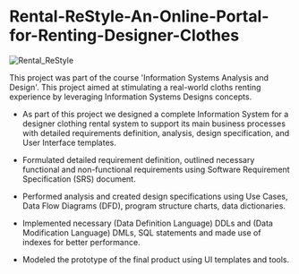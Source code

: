 # Rental-ReStyle-An-Online-Portal-for-Renting-Designer-Clothes
![Rental_ReStyle](https://user-images.githubusercontent.com/49693008/101588110-3d907400-39ab-11eb-8111-a3cde3a7b7aa.JPG)


This project was part of the course 'Information Systems Analysis and Design'. This project aimed at stimulating a real-world cloths renting experience by leveraging Information Systems Designs concepts.

- As part of this project we designed a complete Information System for a designer clothing rental system to support its main business processes with detailed requirements definition, analysis, design specification, and User Interface templates.

- Formulated detailed requirement definition, outlined necessary functional and non-functional requirements using Software Requirement Specification (SRS) document.
- Performed analysis and created design specifications using Use Cases, Data Flow Diagrams (DFD), program structure charts, data dictionaries.
- Implemented necessary (Data Definition Language) DDLs and (Data Modification Language) DMLs, SQL statements and made use of indexes for better performance.
- Modeled the prototype of the final product using UI templates and tools.
